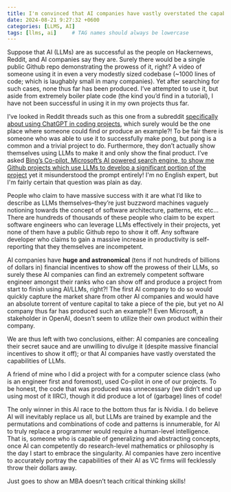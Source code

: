 ```yaml
---
title: I'm convinced that AI companies have vastly overstated the capabilities of AI/LLMs
date: 2024-08-21 9:27:32 +0600
categories: [LLMS, AI]
tags: [llms, ai]     # TAG names should always be lowercase
---
```


Suppose that AI (LLMs) are as successful as the people on Hackernews, Reddit, and AI companies say they are.  Surely there would be a single public Github repo demonstrating the prowess of it, right?  A video of someone using it in even a very modestly sized codebase (~1000 lines of code; which is laughably small in many companies).  Yet after searching for such cases, none thus far has been produced.  I’ve attempted to use it, but aside from extremely boiler plate code (the kind you’d find in a tutorial), I have not been successful in using it in my own projects thus far. 

I’ve looked in Reddit threads such as this one from a subreddit [specifically about using ChatGPT in coding projects](https://www.reddit.com/r/ChatGPTCoding/comments/1cy0hk9/what_a_lot_of_people_dont_understand_about_coding/l57ah3u/), which surely would be the one place where someone could find or produce an example?!  To be fair there is someone who was able to use it to successfully make pong, but pong is a common and a trivial project to do.  Furthermore, they don’t actually show themselves using LLMs to make it and only show the final product.  I’ve asked [Bing’s Co-pilot, Microsoft’s AI powered search engine, to show me Github projects which use LLMs to develop a significant portion of the project](https://www.bing.com/search?q=Show%20me%20a%20github%20repo%20which%20uses%20LLMs%20to%20code%20a%20significant%20portion%20of%20the%20project&qs=n&form=QBRE&sp=-1&lq=0&pq=show%20me%20a%20github%20repo%20which%20uses%20llms%20to%20code%20a%20significant%20portion%20of%20the%20project&sc=10-82&sk=&cvid=FEFF245D2E1E47C582110B87D2DA564F&ghsh=0&ghacc=0&ghpl=) yet it misunderstood the prompt entirely! I'm no English expert, but I'm fairly certain that question was plain as day.

People who claim to have massive success with it are what I’d like to describe as LLMs themselves–they’re just buzzword machines vaguely notioning towards the concept of software architecture, patterns, etc etc...  There are hundreds of thousands of these people who claim to be expert software engineers who can leverage LLMs effectively in their projects, yet none of them have a public Github repo to show it off.  Any software developer who claims to gain a massive increase in productivity is self-reporting that they themselves are incompetent.  

AI companies have **huge and astronomical** (tens if not hundreds of billions of dollars in) financial incentives to show off the prowess of their LLMs, so surely these AI companies can find an extremely competent software engineer amongst their ranks who can show off and produce a project from start to finish using AI/LLMs, right?!  The first AI company to do so would quickly capture the market share from other AI companies and would have an absolute torrent of venture capital to take a piece of the pie, but yet no AI company thus far has produced such an example?!  Even Microsoft, a stakeholder in OpenAI, doesn't seem to utilize their own product within their company.  

We are thus left with two conclusions, either: AI companies are concealing their secret sauce and are unwilling to divulge it (despite massive financial incentives to show it off); or that AI companies have vastly overstated the capabilities of LLMs.  

A friend of mine who I did a project with for a computer science class (who is an engineer first and foremost), used Co-pilot in one of our projects.  To be honest, the code that was produced was unnecessary (we didn’t end up using most of it IIRC), though it did produce a lot of (garbage) lines of code!

The only winner in this AI race to the bottom thus far is Nvidia.  I do believe AI will inevitably replace us all, but LLMs are trained by example and the permutations and combinations of code and patterns is innumerable, for AI to truly replace a programmer would require a human-level intelligence.  That is, someone who is capable of generalizing and abstracting concepts, once AI can competently do research-level mathematics or philosophy is the day I start to embrace the singularity.  AI companies have zero incentive to accurately portray the capabilities of their AI as VC firms will fecklessly throw their dollars away.  

Just goes to show an MBA doesn’t teach critical thinking skills!
